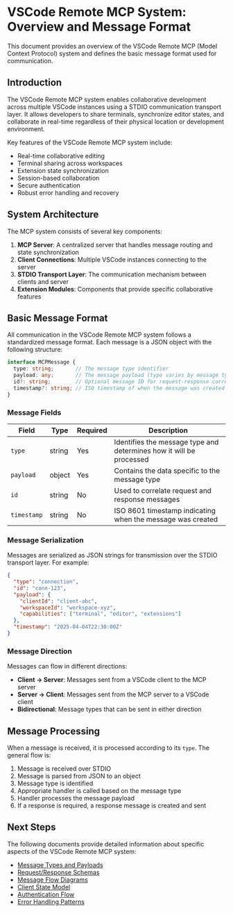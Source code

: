 # VSCode Remote MCP System: Overview and Message Format

This document provides an overview of the VSCode Remote MCP (Model Context Protocol) system and defines the basic message format used for communication.

## Introduction

The VSCode Remote MCP system enables collaborative development across multiple VSCode instances using a STDIO communication transport layer. It allows developers to share terminals, synchronize editor states, and collaborate in real-time regardless of their physical location or development environment.

Key features of the VSCode Remote MCP system include:

- Real-time collaborative editing
- Terminal sharing across workspaces
- Extension state synchronization
- Session-based collaboration
- Secure authentication
- Robust error handling and recovery

## System Architecture

The MCP system consists of several key components:

1. **MCP Server**: A centralized server that handles message routing and state synchronization
2. **Client Connections**: Multiple VSCode instances connecting to the server
3. **STDIO Transport Layer**: The communication mechanism between clients and server
4. **Extension Modules**: Components that provide specific collaborative features

## Basic Message Format

All communication in the VSCode Remote MCP system follows a standardized message format. Each message is a JSON object with the following structure:

```typescript
interface MCPMessage {
  type: string;       // The message type identifier
  payload: any;       // The message payload (type varies by message type)
  id?: string;        // Optional message ID for request-response correlation
  timestamp?: string; // ISO timestamp of when the message was created
}
```

### Message Fields

| Field | Type | Required | Description |
|-------|------|----------|-------------|
| `type` | string | Yes | Identifies the message type and determines how it will be processed |
| `payload` | object | Yes | Contains the data specific to the message type |
| `id` | string | No | Used to correlate request and response messages |
| `timestamp` | string | No | ISO 8601 timestamp indicating when the message was created |

### Message Serialization

Messages are serialized as JSON strings for transmission over the STDIO transport layer. For example:

```json
{
  "type": "connection",
  "id": "conn-123",
  "payload": {
    "clientId": "client-abc",
    "workspaceId": "workspace-xyz",
    "capabilities": ["terminal", "editor", "extensions"]
  },
  "timestamp": "2025-04-04T22:30:00Z"
}
```

### Message Direction

Messages can flow in different directions:

- **Client → Server**: Messages sent from a VSCode client to the MCP server
- **Server → Client**: Messages sent from the MCP server to a VSCode client
- **Bidirectional**: Message types that can be sent in either direction

## Message Processing

When a message is received, it is processed according to its `type`. The general flow is:

1. Message is received over STDIO
2. Message is parsed from JSON to an object
3. Message type is identified
4. Appropriate handler is called based on the message type
5. Handler processes the message payload
6. If a response is required, a response message is created and sent

## Next Steps

The following documents provide detailed information about specific aspects of the VSCode Remote MCP system:

- [Message Types and Payloads](02-message-types-and-payloads.md)
- [Request/Response Schemas](03-request-response-schemas.md)
- [Message Flow Diagrams](04-message-flow-diagrams.md)
- [Client State Model](05-client-state-model.md)
- [Authentication Flow](06-authentication-flow.md)
- [Error Handling Patterns](07-error-handling-patterns.md)